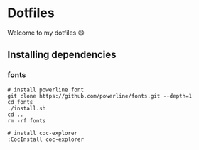 # Dotfiles

Welcome to my dotfiles :smile:

## Installing dependencies

### fonts

```
# install powerline font
git clone https://github.com/powerline/fonts.git --depth=1
cd fonts
./install.sh
cd ..
rm -rf fonts
```
```
# install coc-explorer
:CocInstall coc-explorer
```
